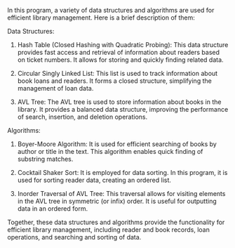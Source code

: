 In this program, a variety of data structures and algorithms are used for efficient library management. Here is a brief description of them:

Data Structures:

1. Hash Table (Closed Hashing with Quadratic Probing): This data structure provides fast access and retrieval of information about readers based on ticket numbers. It allows for storing and quickly finding related data.

2. Circular Singly Linked List: This list is used to track information about book loans and readers. It forms a closed structure, simplifying the management of loan data.

3. AVL Tree: The AVL tree is used to store information about books in the library. It provides a balanced data structure, improving the performance of search, insertion, and deletion operations.

Algorithms:

1. Boyer-Moore Algorithm: It is used for efficient searching of books by author or title in the text. This algorithm enables quick finding of substring matches.

2. Cocktail Shaker Sort: It is employed for data sorting. In this program, it is used for sorting reader data, creating an ordered list.

3. Inorder Traversal of AVL Tree: This traversal allows for visiting elements in the AVL tree in symmetric (or infix) order. It is useful for outputting data in an ordered form.

Together, these data structures and algorithms provide the functionality for efficient library management, including reader and book records, loan operations, and searching and sorting of data.
